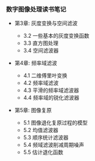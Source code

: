 ### 数字图像处理读书笔记

- 第3章: 灰度变换与空间滤波

    - 3.2 一些基本的灰度变换函数
    - 3.3 直方图处理
    - 3.4 空间滤波器

- 第4章: 频率域滤波

    - 4.1 二维傅里叶变换
    - 4.2 频率域滤波
    - 4.3 平滑的频率域滤波器
    - 4.4 频率域的锐化滤波器
    
- 第5章: 图像复原

    - 5.1 图像退化复原过程的模型
    - 5.2 均值滤波器
    - 5.3 顺序统计滤波器
    - 5.4 频域滤波削减周期噪声
    - 5.5 估计退化函数


